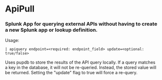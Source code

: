 # ApiPull

### Splunk App for querying external APIs without having to create a new Splunk app or lookup definition.

Usage:
```
| apiquery endpoint=<required: endpoint_field> update=<optional: true/false>
```

Uses pupdb to store the results of the API query locally. If a query matches a key in the database, it will not be re-queried. Instead, the stored value will be returned. Setting the "update" flag to true will force a re-query.
